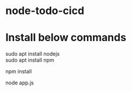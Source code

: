 # node-todo-cicd
# Install below commands  

sudo apt install nodejs  
sudo apt install npm


npm install

node app.js

